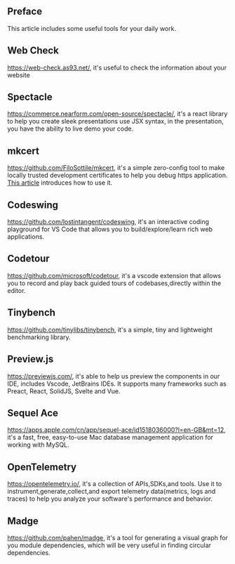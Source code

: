 ## Preface

This article includes some useful tools for your daily work.

## Web Check

https://web-check.as93.net/, it's useful to check the information about your website

## Spectacle

https://commerce.nearform.com/open-source/spectacle/, it's a react library to help you create sleek presentations use JSX syntax, in the presentation, you have the ability to live demo your code.

## mkcert

https://github.com/FiloSottile/mkcert, it's a simple zero-config tool to make locally trusted development certificates to help you debug https application. [This article](https://web.dev/articles/how-to-use-local-https?hl=zh-cn) introduces how to use it.

## Codeswing

https://github.com/lostintangent/codeswing, it's an interactive coding playground for VS Code that allows you to build/explore/learn rich web applications.

## Codetour

https://github.com/microsoft/codetour, it's a vscode extension that allows you to record and play back guided tours of codebases,directly within the editor.

## Tinybench

https://github.com/tinylibs/tinybench, it's a simple, tiny and lightweight benchmarking library.

## Preview.js

https://previewjs.com/, it's able to help us preview the components in our IDE, includes Vscode, JetBrains IDEs. It supports many frameworks such as Preact, React, SolidJS, Svelte and Vue.

## Sequel Ace

https://apps.apple.com/cn/app/sequel-ace/id1518036000?l=en-GB&mt=12, it's a fast, free, easy-to-use Mac database management application for working with MySQL.

## OpenTelemetry

https://opentelemetry.io/, it's a collection of APIs,SDKs,and tools. Use it to instrument,generate,collect,and export telemetry data(metrics, logs and traces) to help you analyze your software's performance and behavior.

## Madge

https://github.com/pahen/madge, it's a tool for generating a visual graph for you module dependencies, which will be very useful in finding circular dependencies.
